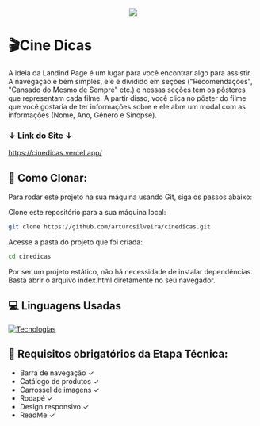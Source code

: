 <div align="center">
  <img src="https://github.com/user-attachments/assets/9037503b-dce2-430a-8bca-db269280c059">
</div>

# 🎬Cine Dicas

A ideia da Landind Page é um lugar para você encontrar algo para assistir. A navegação é bem simples, ele é dividido em seções ("Recomendações", "Cansado do Mesmo de Sempre" etc.) e nessas seções tem os pôsteres que representam cada filme. A partir disso, você clica no pôster do filme que você gostaria de ter informações sobre e ele abre um modal com as informações (Nome, Ano, Gênero e Sinopse).

### ↓ Link do Site ↓
https://cinedicas.vercel.app/

## 🚀 Como Clonar:

Para rodar este projeto na sua máquina usando Git, siga os passos abaixo:

Clone este repositório para a sua máquina local:

```bash
git clone https://github.com/arturcsilveira/cinedicas.git
```

Acesse a pasta do projeto que foi criada:

```bash
cd cinedicas
```
Por ser um projeto estático, não há necessidade de instalar dependências. Basta abrir o arquivo index.html diretamente no seu navegador.

## 💻 Linguagens Usadas
[![Tecnologias](https://skillicons.dev/icons?i=html,css,js)](https://skillicons.dev)

## 🎯 Requisitos obrigatórios da Etapa Técnica:
- Barra de navegação ✓
- Catálogo de produtos ✓
- Carrossel de imagens ✓
- Rodapé ✓
- Design responsivo ✓
- ReadMe ✓
